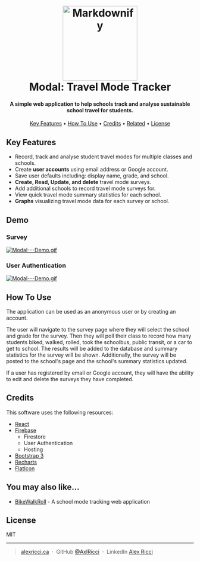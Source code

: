 <h1 align="center">
  <br>
  <a href="http://www.amitmerchant.com/electron-markdownify"><img src="https://www.flaticon.com/svg/static/icons/svg/1534/1534491.svg" alt="Markdownify" width="200"></a>
  <br>
  Modal: Travel Mode Tracker
  <br>
</h1>

<h4 align="center">A simple web application to help schools track and analyse sustainable  school travel for students.</h4>

<p align="center">
  <a href="#key-features">Key Features</a> •
  <a href="#how-to-use">How To Use</a> •
  <a href="#credits">Credits</a> •
  <a href="#related">Related</a> •
  <a href="#license">License</a>
</p>

## Key Features

* Record, track and analyse student travel modes for multiple classes and schools.
* Create **user accounts** using email address or Google account.
* Save user defaults including: display name, grade, and school.
* **Create, Read, Update, and delete** travel mode surveys.
* Add additional schools to record travel mode surveys for.
* View quick travel mode summary statistics for each school.
* **Graphs** visualizing travel mode data for each survey or school.

## Demo
### Survey 

[![Modal---Demo.gif](https://media.giphy.com/media/p3kQTVciQHJd7B53zG/giphy.gif)](https://media.giphy.com/media/p3kQTVciQHJd7B53zG/giphy.gif)

### User Authentication

[![Modal---Demo.gif](https://media.giphy.com/media/sgkoANfCW4FhwbRXqu/giphy.gif)](https://media.giphy.com/media/sgkoANfCW4FhwbRXqu/giphy.gif)


## How To Use

The application can be used as an anonymous user or by creating an account. 

The user will navigate to the survey page where they will select the school and grade for the survey. Then they will poll their class to record how many students biked, walked, rolled, took the schoolbus, public transit, or a car to get to school. The results will be added to the database and summary statistics for the survey will be shown. Additionally, the survey will be posted to the school's page and the school's summary statistics updated.

If a user has registered by email or Google account, they will have the ability to edit and delete the surveys they have completed.

## Credits

This software uses the following resources:

- [React](https://reactjs.org/)
- [Firebase](https://firebase.google.com/)
  - Firestore
  - User Authentication
  - Hosting
- [Bootstrap 3](https://react-bootstrap.github.io/)
- [Recharts](https://recharts.org/en-US/)
- [FlatIcon](https://www.flaticon.com/)


## You may also like...

- [BikeWalkRoll](https://bikewalkroll.org/) - A school mode tracking web application

## License

MIT

---

> [alexricci.ca](https://www.alexricci.ca) &nbsp;&middot;&nbsp;
> GitHub [@AxlRicci](https://github.com/axlricci) &nbsp;&middot;&nbsp;
> LinkedIn [Alex Ricci](https://www.linkedin.com/in/alex-ricci-b347b619b)
